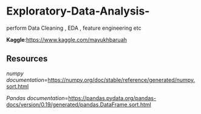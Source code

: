 # Exploratory-Data-Analysis-
perform Data Cleaning , EDA , feature engineering  etc

**Kaggle**:https://www.kaggle.com/mayukhbaruah

## Resources

*numpy documentation*=https://numpy.org/doc/stable/reference/generated/numpy.sort.html

*Pandas documentation*=https://pandas.pydata.org/pandas-docs/version/0.19/generated/pandas.DataFrame.sort.html

